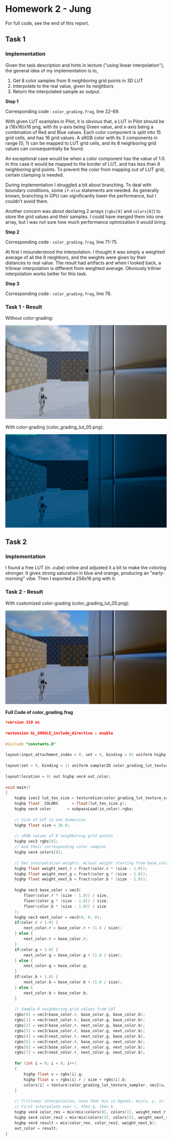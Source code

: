 # Homework 2 - Jung

For full code, see the end of this report.

## Task 1

### Implementation

Given the task description and hints in lecture ("using linear interpolation"), the general idea of my implementation is to,

1. Get 8 color samples from 8 neighboring grid points in 3D LUT
2. Interpolate to the real value, given its neighbors
3. Return the interpolated sample as output.

**Step 1**

Corresponding code : `color_grading.frag`, line 22-69.

With given LUT examples in Pilot, it is obvious that, a LUT in Pilot should be a (16x16)x16 png, with its y-axis being Green value, and x-axis being a combination of Red and Blue values. Each color component is split into 15 grid cells, and has 16 grid values. A sRGB color with its 3 components in range [0, 1) can be mapped to LUT grid cells, and its 8 neighboring grid values can consequentially be found.

An exceptional case would be when a color component has the value of 1.0. In this case it would be mapped to the border of LUT, and has less than 8 neighboring grid points. To prevent the color from mapping out of LUT grid, certain clamping is needed.

During implementation I struggled a bit about branching. To deal with boundary conditions, some `if-else` statements are needed. As generally known, branching in GPU can significantly lower the performance, but I couldn't avoid them.

Another concern was about declaring 2 arrays (`rgbs[8]` and `colors[8]`) to store the grid values and their samples. I could have merged them into one array, but I was not sure how much performance optimization it would bring.


**Step 2**

Corresponding code : `color_grading.frag`, line 71-75.

At first I misunderstood the interpolation. I thought it was simply a weighted average of all the 8 neighbors, and the weights were given by their distances to real value. The result had artifacts and when I looked back, a trilinear interpolation is different from weighted average. Obviously triliner interpolation works better for this task.


**Step 3**

Corresponding code : `color_grading.frag`, line 76.



### Task 1 - Result

Without color-grading:

![Without color-grading](report/../before.png "Without color-grading")

With color-grading (color_grading_lut_05.png):

![Without color-grading (color_grading_lut_05.png)](report/../after_lut_05.png "With color-grading(color_grading_lut_05.png)")

## Task 2

### Implementation

I found a free LUT (in .cube) online and adjusted it a bit to make the coloring stronger. It gives strong saturation in blue and orange, producing an "early-morning" vibe. Then I exported a 256x16 png with it.

### Task 2 - Result

With customized color-grading (color_grading_lut_05.png):

![Without color-grading (customized_lut.png)](report/../after_customized_lut.png "With color-grading(customized_lut.png)")


**Full Code of color_grading.frag**

```Cpp
#version 310 es

#extension GL_GOOGLE_include_directive : enable

#include "constants.h"

layout(input_attachment_index = 0, set = 0, binding = 0) uniform highp subpassInput in_color;

layout(set = 0, binding = 1) uniform sampler2D color_grading_lut_texture_sampler;

layout(location = 0) out highp vec4 out_color;

void main()
{
    highp ivec2 lut_tex_size = textureSize(color_grading_lut_texture_sampler, 0);
    highp float _COLORS      = float(lut_tex_size.y);
    highp vec4 color       = subpassLoad(in_color).rgba;

    // Size of LUT in one dimension
    highp float size = 16.0;

    // sRGB values of 8 neighboring grid points
    highp vec3 rgbs[8];
    // And their corresponding color samples
    highp vec4 colors[8];

    // Get interpolation weights. Actual weight starting from base_color is (1 - weight_next_x)
    highp float weight_next_r = fract(color.r * (size - 1.0));
    highp float weight_next_g = fract(color.g * (size - 1.0));
    highp float weight_next_b = fract(color.b * (size - 1.0));

    highp vec3 base_color = vec3(
        floor(color.r * (size - 1.0)) / size,
        floor(color.g * (size - 1.0)) / size,
        floor(color.b * (size - 1.0)) / size
    );
    highp vec3 next_color = vec3(0, 0, 0);
    if(color.r < 1.0) {
        next_color.r = base_color.r + (1.0 / size);
    } else {
        next_color.r = base_color.r;
    }
    if(color.g < 1.0) {
        next_color.g = base_color.g + (1.0 / size);
    } else {
        next_color.g = base_color.g;
    }
    if(color.b < 1.0) {
        next_color.b = base_color.b + (1.0 / size);
    } else {
        next_color.b = base_color.b;
    }

    // Sample 8 neighboring grid values from LUT
    rgbs[0] = vec3(base_color.r, base_color.g, base_color.b);
    rgbs[1] = vec3(next_color.r, base_color.g, base_color.b);
    rgbs[2] = vec3(base_color.r, next_color.g, base_color.b);
    rgbs[3] = vec3(base_color.r, base_color.g, next_color.b);
    rgbs[4] = vec3(next_color.r, next_color.g, base_color.b);
    rgbs[5] = vec3(next_color.r, base_color.g, next_color.b);
    rgbs[6] = vec3(base_color.r, next_color.g, next_color.b);
    rgbs[7] = vec3(next_color.r, next_color.g, next_color.b);
    
    for (int i = 0; i < 8; i++)
    {
        highp float v = rgbs[i].g;
        highp float u = rgbs[i].r / size + rgbs[i].b;
        colors[i] = texture(color_grading_lut_texture_sampler, vec2(u, v));
    }

    // Trilinear interpolation, note that mix in OpenGL: mix(x, y, a): x * (1 - a) + y * a
    // First interpolate over r, then g, then b.
    highp vec4 color_res = mix(mix(colors[0], colors[1], weight_next_r), mix(colors[2], colors[4], weight_next_r), weight_next_g);
    highp vec4 color_res2 = mix(mix(colors[3], colors[5], weight_next_r), mix(colors[6], colors[7], weight_next_r), weight_next_g);
    highp vec4 result = mix(color_res, color_res2, weight_next_b);
    out_color = result;
}
```

